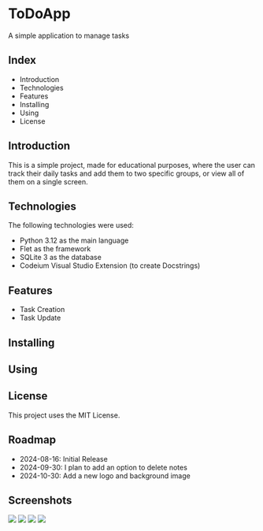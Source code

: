 # ToDoApp
A simple application to manage tasks

## Index
- Introduction
- Technologies
- Features
- Installing
- Using
- License

## Introduction
This is a simple project, made for educational purposes, where the user can track their daily tasks and add them to two specific groups, or view all of them on a single screen.

## Technologies
The following technologies were used:
- Python 3.12 as the main language
- Flet as the framework
- SQLite 3 as the database
- Codeium Visual Studio Extension (to create Docstrings)

## Features
- Task Creation
- Task Update

## Installing

## Using

## License
This project uses the MIT License.

## Roadmap
- 2024-08-16: Initial Release
- 2024-09-30: I plan to add an option to delete notes
- 2024-10-30: Add a new logo and background image

## Screenshots
<img src="D:\Projetos-Fernando\Python\ToDoApp\MainPage.png"/>
<img src="D:\Projetos-Fernando\Python\ToDoApp\Adding_Task.png"/>
<img src="D:\Projetos-Fernando\Python\ToDoApp\Current_Tasks.png"/>
<img src="D:\Projetos-Fernando\Python\ToDoApp\Completed_Tasks.png"/>